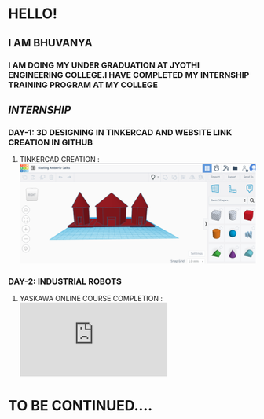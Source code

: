 # HELLO!
## I AM BHUVANYA
### I AM DOING MY UNDER GRADUATION AT JYOTHI ENGINEERING COLLEGE.I HAVE COMPLETED MY INTERNSHIP TRAINING PROGRAM AT MY COLLEGE
## *INTERNSHIP*
### DAY-1: 3D DESIGNING IN TINKERCAD AND WEBSITE LINK CREATION IN GITHUB
1. TINKERCAD CREATION : ![IMAGE](https://github.com/bhuvanyavs/internship/blob/main/index/Screenshot%202024-01-28%20214138.png)
### DAY-2: INDUSTRIAL ROBOTS
1. YASKAWA ONLINE COURSE COMPLETION : ![CERTIFICATE](https://github.com/bhuvanyavs/internship/blob/main/index/yaskawa%20course%20completion%20certificate.pdf)
# TO BE CONTINUED....




